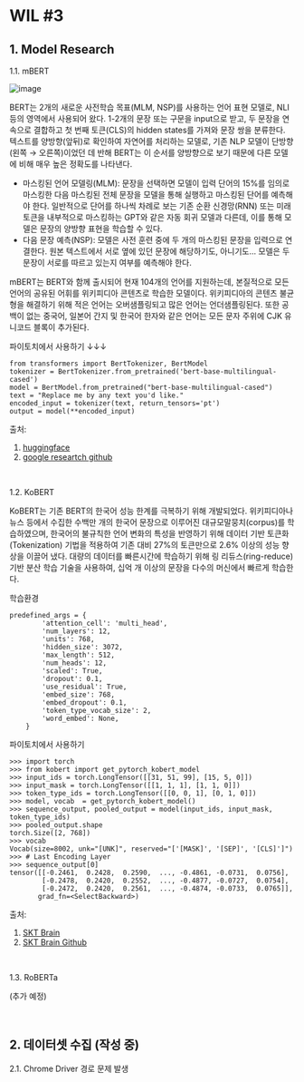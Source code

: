 # WIL #3

## 1. Model Research

1.1. mBERT

![image](https://user-images.githubusercontent.com/83004338/203674070-672656a8-0cfa-4a40-b528-306cf3004485.png)

BERT는 2개의 새로운 사전학습 목표(MLM, NSP)를 사용하는 언어 표현 모델로, NLI 등의 영역에서 사용되어 왔다. 1-2개의 문장 또는 구문을 input으로 받고, 두 문장을 연속으로 결합하고 첫 번째 토큰(CLS)의 hidden states를 가져와 문장 쌍을 분류한다. 텍스트를 양방향(앞뒤)로 확인하여 자연어를 처리하는 모델로, 기존 NLP 모델이 단방향(왼쪽 → 오른쪽)이었던 데 반해 BERT는 이 순서를 양방향으로 보기 때문에 다른 모델에 비해 매우 높은 정확도를 나타낸다. 

- 마스킹된 언어 모델링(MLM): 문장을 선택하면 모델이 입력 단어의 15%를 임의로 마스킹한 다음 마스킹된 전체 문장을 모델을 통해 실행하고 마스킹된 단어를 예측해야 한다. 일반적으로 단어를 하나씩 차례로 보는 기존 순환 신경망(RNN) 또는 미래 토큰을 내부적으로 마스킹하는 GPT와 같은 자동 회귀 모델과 다른데, 이를 통해 모델은 문장의 양방향 표현을 학습할 수 있다. 
- 다음 문장 예측(NSP): 모델은 사전 훈련 중에 두 개의 마스킹된 문장을 입력으로 연결한다. 원본 텍스트에서 서로 옆에 있던 문장에 해당하기도, 아니기도... 모델은 두 문장이 서로를 따르고 있는지 여부를 예측해야 한다.

mBERT는 BERT와 함께 출시되어 현재 104개의 언어를 지원하는데, 본질적으로 모든 언어의 공유된 어휘를 위키피디아 콘텐츠로 학습한 모델이다. 위키피디아의 콘텐츠 불균형을 해결하기 위해 적은 언어는 오버샘플링되고 많은 언어는 언더샘플링된다. 또한 공백이 없는 중국어, 일본어 간지 및 한국어 한자와 같은 언어는 모든 문자 주위에 CJK 유니코드 블록이 추가된다.

파이토치에서 사용하기 ↓↓↓
```
from transformers import BertTokenizer, BertModel
tokenizer = BertTokenizer.from_pretrained('bert-base-multilingual-cased')
model = BertModel.from_pretrained("bert-base-multilingual-cased")
text = "Replace me by any text you'd like."
encoded_input = tokenizer(text, return_tensors='pt')
output = model(**encoded_input)
```

출처: 
1) [huggingface](https://huggingface.co/bert-base-multilingual-cased)
2) [google researtch github](https://github.com/google-research/bert/blob/master/multilingual.md)

<br/>

1.2. KoBERT

KoBERT는 기존 BERT의 한국어 성능 한계를 극복하기 위해 개발되었다. 위키피디아나 뉴스 등에서 수집한 수백만 개의 한국어 문장으로 이루어진 대규모말뭉치(corpus)를 학습하였으며, 한국어의 불규칙한 언어 변화의 특성을 반영하기 위해 데이터 기반 토큰화(Tokenization) 기법을 적용하여 기존 대비 27%의 토큰만으로 2.6% 이상의 성능 향상을 이끌어 냈다. 대량의 데이터를 빠른시간에 학습하기 위해 링 리듀스(ring-reduce) 기반 분산 학습 기술을 사용하여, 십억 개 이상의 문장을 다수의 머신에서 빠르게 학습한다. 

학습환경

```
predefined_args = {
        'attention_cell': 'multi_head',
        'num_layers': 12,
        'units': 768,
        'hidden_size': 3072,
        'max_length': 512,
        'num_heads': 12,
        'scaled': True,
        'dropout': 0.1,
        'use_residual': True,
        'embed_size': 768,
        'embed_dropout': 0.1,
        'token_type_vocab_size': 2,
        'word_embed': None,
    }
```

파이토치에서 사용하기
```
>>> import torch
>>> from kobert import get_pytorch_kobert_model
>>> input_ids = torch.LongTensor([[31, 51, 99], [15, 5, 0]])
>>> input_mask = torch.LongTensor([[1, 1, 1], [1, 1, 0]])
>>> token_type_ids = torch.LongTensor([[0, 0, 1], [0, 1, 0]])
>>> model, vocab  = get_pytorch_kobert_model()
>>> sequence_output, pooled_output = model(input_ids, input_mask, token_type_ids)
>>> pooled_output.shape
torch.Size([2, 768])
>>> vocab
Vocab(size=8002, unk="[UNK]", reserved="['[MASK]', '[SEP]', '[CLS]']")
>>> # Last Encoding Layer
>>> sequence_output[0]
tensor([[-0.2461,  0.2428,  0.2590,  ..., -0.4861, -0.0731,  0.0756],
        [-0.2478,  0.2420,  0.2552,  ..., -0.4877, -0.0727,  0.0754],
        [-0.2472,  0.2420,  0.2561,  ..., -0.4874, -0.0733,  0.0765]],
       grad_fn=<SelectBackward>)
```


출처:
1) [SKT Brain](https://sktelecom.github.io/project/kobert/)
2) [SKT Brain Github](https://github.com/SKTBrain/KoBERT)


<br/>

1.3. RoBERTa

(추가 예정)

<br/>


## 2. 데이터셋 수집 (작성 중)

2.1. Chrome Driver 경로 문제 발생
